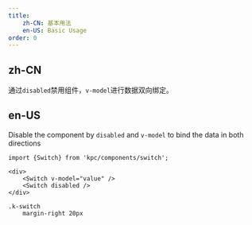 ```yaml
---
title: 
    zh-CN: 基本用法
    en-US: Basic Usage
order: 0
---
```

## zh-CN

通过`disabled`禁用组件，`v-model`进行数据双向绑定。

## en-US

Disable the component by `disabled` and `v-model` to bind the data in both directions

```vdt
import {Switch} from 'kpc/components/switch';

<div>
    <Switch v-model="value" />
    <Switch disabled />
</div>
```

```styl
.k-switch
    margin-right 20px
```
